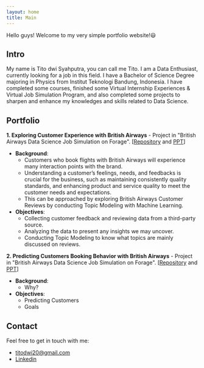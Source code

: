 ```yaml
---
layout: home
title: Main
---
```


Hello guys! Welcome to my very simple portfolio website!😃

## Intro
My name is Tito dwi Syahputra, you can call me Tito. I am a Data Enthusiast, currently looking for a job in this field. I have a Bachelor of Science Degree majoring in Physics from Institut Teknologi Bandung, Indonesia. I have completed some courses, finished some Virtual Internship Experiences & Virtual Job Simulation Program, and also completed some projects to sharpen and enhance my knowledges and skills related to Data Science.

## Portfolio

**1. Exploring Customer Experience with British Airways** - Project in "British Airways Data Science Job Simulation on Forage". [[Repository](www.google.com) and [PPT]()]
   - **Background**:
       - Customers who book flights with British Airways will experience many interaction points with the brand.
       - Understanding  a customer’s feelings, needs, and feedbacks is crucial for the business, such as maintaining consistently quality standards, and enhancing product and service quality to meet the customer needs and expectations.
       - This can be approached by exploring British Airways Customer Reviews by conducting Topic Modeling with Machine Learning.
   - **Objectives**:
       - Collecting customer feedback and reviewing data from a third-party source.
       - Analyzing the data to present any insights we may uncover.
       - Conducting Topic Modeling to know what topics are mainly discussed on reviews.

**2. Predicting Customers Booking Behavior with British Airways** - Project in "British Airways Data Science Job Simulation on Forage". [[Repository](www.google.com) and [PPT]()]
   - **Background**:
        - Why?
   - **Objectives**:
        - Predicting Customers
        - Goals

## Contact
Feel free to get in touch with me:
- titodwi20@gmail.com
- [Linkedin](https://www.linkedin.com/in/tito-dwi-syahputra/)
